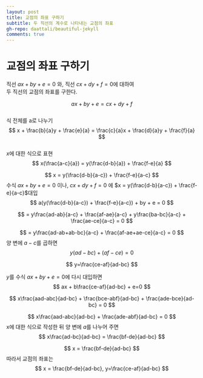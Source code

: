 ```yaml
---
layout: post
title: 교점의 좌표 구하기
subtitle: 두 직선의 계수로 나타내는 교점의 좌표
gh-repo: daattali/beautiful-jekyll
comments: true
---
```



# 교점의 좌표 구하기
직선 $ax + by + e = 0$ 와, 직선 $cx + dy + f = 0$에 대하여  
두 직선의 교점의 좌표를 구한다.  

$$
ax + by + e = cx + dy + f
$$  
식 전체를 a로 나누기  
$$
x + \frac{b}{a}y + \frac{e}{a}  = \frac{c}{a}x + \frac{d}{a}y + \frac{f}{a}
$$  
$x$에 대한 식으로 표현  
$$
x(\frac{a-c}{a}) = y(\frac{d-b}{a}) + \frac{f-e}{a} 
$$

$$
x = y(\frac{d-b}{a-c}) + \frac{f-e}{a-c}
$$
수식 $ax + by + e=0$ 이나, $cx + dy + f=0$ 에 $x = y(\frac{d-b}{a-c}) + \frac{f-e}{a-c}$대입
$$
a(y(\frac{d-b}{a-c}) + \frac{f-e}{a-c}) + by + e = 0
$$

$$
= y\frac{ad-ab}{a-c} + \frac{af-ae}{a-c} + y\frac{ba-bc}{a-c} + \frac{ae-ce}{a-c} = 0
$$

$$
= y\frac{ad-ab+ab-bc}{a-c} + \frac{af-ae+ae-ce}{a-c} = 0
$$
양 변에 $a-c$를 곱하면
$$
y(ad-bc) + (af-ce) = 0
$$

$$
y=\frac{ce-af}{ad-bc}
$$

$y$를 수식 $ax + by + e=0$에 다시 대입하면
$$
ax + b\frac{ce-af}{ad-bc} + e=0
$$

$$
x\frac{aad-abc}{ad-bc} + \frac{bce-abf}{ad-bc} + \frac{ade-bce}{ad-bc} = 0
$$

$$
x\frac{aad-abc}{ad-bc} + \frac{ade-abf}{ad-bc} = 0
$$
x에 대한 식으로 작성한 뒤 양 변에 $a$를 나누어 주면
$$
x\frac{ad-bc}{ad-bc} = \frac{bf-de}{ad-bc} 
$$

$$
x = \frac{bf-de}{ad-bc}
$$
따라서 교점의 좌표는
$$
x = \frac{bf-de}{ad-bc}, y=\frac{ce-af}{ad-bc}
$$
